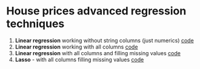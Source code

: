 # House prices advanced regression techniques

1. **Linear regression** working without string columns (just numerics) [code](scripts/01-house-prices-advanced-linear-regression-with-numerics.ipynb)
1. **Linear regression** working with all columns [code](scripts/02-house-prices-advanced-with-all-columns.ipynb)
1. **Linear regression** with all columns and filling missing values [code](scripts/03-house-prices-advanced-filling-missing-data.ipynb)
1. **Lasso** - with all columns filling missing values [code](scripts/04-house-prices-advanced-lasso.ipynb)